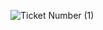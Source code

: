 
![Ticket Number (1)](https://user-images.githubusercontent.com/54257192/97256387-a3f17680-17f1-11eb-9dc9-93aeb94055a1.jpg)
